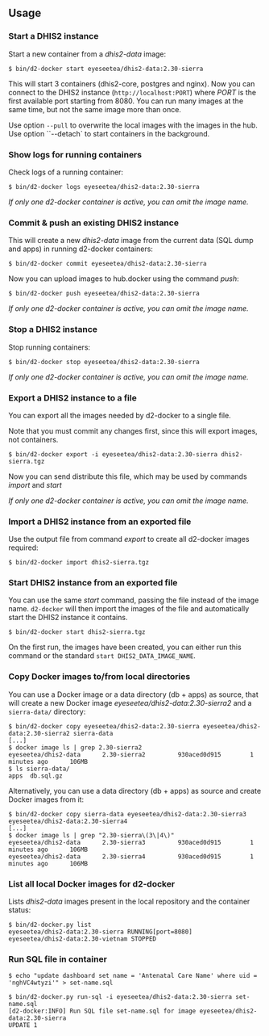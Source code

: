## Usage

### Start a DHIS2 instance

Start a new container from a _dhis2-data_ image:

```
$ bin/d2-docker start eyeseetea/dhis2-data:2.30-sierra
```

This will start 3 containers (dhis2-core, postgres and nginx). Now you can connect to the DHIS2 instance (`http://localhost:PORT`) where _PORT_ is the first available port starting from 8080. You can run many images at the same time, but not the same image more than once.

Use option `--pull` to overwrite the local images with the images in the hub. Use option ``--detach` to start containers in the background.

### Show logs for running containers

Check logs of a running container:

```
$ bin/d2-docker logs eyeseetea/dhis2-data:2.30-sierra
```

_If only one d2-docker container is active, you can omit the image name._

### Commit & push an existing DHIS2 instance

This will create a new _dhis2-data_ image from the current data (SQL dump and apps) in running d2-docker containers:

```
$ bin/d2-docker commit eyeseetea/dhis2-data:2.30-sierra
```

Now you can upload images to hub.docker using the command _push_:

```
$ bin/d2-docker push eyeseetea/dhis2-data:2.30-sierra
```

_If only one d2-docker container is active, you can omit the image name._

### Stop a DHIS2 instance

Stop running containers:

```
$ bin/d2-docker stop eyeseetea/dhis2-data:2.30-sierra
```

_If only one d2-docker container is active, you can omit the image name._

### Export a DHIS2 instance to a file

You can export all the images needed by d2-docker to a single file.

Note that you must commit any changes first, since this will export images, not containers.

```
$ bin/d2-docker export -i eyeseetea/dhis2-data:2.30-sierra dhis2-sierra.tgz
```

Now you can send distribute this file, which may be used by commands _import_ and _start_

_If only one d2-docker container is active, you can omit the image name._

### Import a DHIS2 instance from an exported file

Use the output file from command _export_ to create all d2-docker images required:

```
$ bin/d2-docker import dhis2-sierra.tgz
```

### Start DHIS2 instance from an exported file

You can use the same _start_ command, passing the file instead of the image name. `d2-docker` will then import the images of the file and automatically start the DHIS2 instance it contains.

```
$ bin/d2-docker start dhis2-sierra.tgz
```

On the first run, the images have been created, you can either run this command or the standard `start DHIS2_DATA_IMAGE_NAME`.

### Copy Docker images to/from local directories

You can use a Docker image or a data directory (db + apps) as source, that will create a new Docker image _eyeseetea/dhis2-data:2.30-sierra2_ and a `sierra-data/` directory:

```
$ bin/d2-docker copy eyeseetea/dhis2-data:2.30-sierra eyeseetea/dhis2-data:2.30-sierra2 sierra-data
[...]
$ docker image ls | grep 2.30-sierra2
eyeseetea/dhis2-data      2.30-sierra2         930aced0d915        1 minutes ago      106MB
$ ls sierra-data/
apps  db.sql.gz
```

Alternatively, you can use a data directory (db + apps) as source and create Docker images from it:

```
$ bin/d2-docker copy sierra-data eyeseetea/dhis2-data:2.30-sierra3 eyeseetea/dhis2-data:2.30-sierra4
[...]
$ docker image ls | grep "2.30-sierra\(3\|4\)"
eyeseetea/dhis2-data      2.30-sierra3         930aced0d915        1 minutes ago      106MB
eyeseetea/dhis2-data      2.30-sierra4         930aced0d915        1 minutes ago      106MB
```

### List all local Docker images for d2-docker

Lists _dhis2-data_ images present in the local repository and the container status:

```
$ bin/d2-docker.py list
eyeseetea/dhis2-data:2.30-sierra RUNNING[port=8080]
eyeseetea/dhis2-data:2.30-vietnam STOPPED
```

### Run SQL file in container

```
$ echo "update dashboard set name = 'Antenatal Care Name' where uid = 'nghVC4wtyzi'" > set-name.sql

$ bin/d2-docker.py run-sql -i eyeseetea/dhis2-data:2.30-sierra set-name.sql
[d2-docker:INFO] Run SQL file set-name.sql for image eyeseetea/dhis2-data:2.30-sierra
UPDATE 1
```
